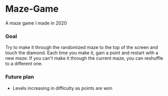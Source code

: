 # Maze-Game
A maze game I made in 2020

### Goal
Try to make it through the randomized maze to the top of the screen and touch the diamond. Each time you make it, gain a point and restart with a new maze. If you can't make it through the current maze, you can reshuffle to a different one.

### Future plan
- Levels increasing in difficulty as points are won
